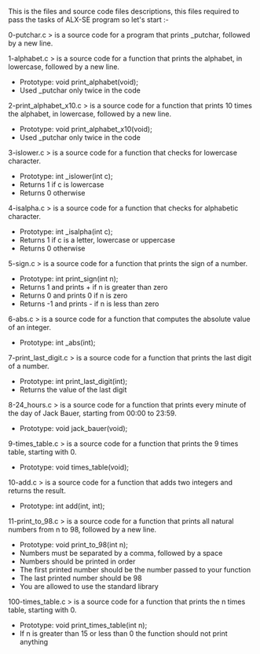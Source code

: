 This is the files and source code files descriptions, this files required to pass the tasks of ALX-SE program
so let's start :-

0-putchar.c > is a source code for a program that prints _putchar, followed by a new line.

1-alphabet.c > is a source code for a function that prints the alphabet, in lowercase, followed by a new line.
- Prototype: void print_alphabet(void);
- Used _putchar only twice in the code

2-print_alphabet_x10.c > is a source code for a function that prints 10 times the alphabet, in lowercase, followed by a new line.
- Prototype: void print_alphabet_x10(void);
- Used _putchar only twice in the code

3-islower.c > is a source code for a function that checks for lowercase character.
- Prototype: int _islower(int c);
- Returns 1 if c is lowercase
- Returns 0 otherwise

4-isalpha.c > is a source code for a function that checks for alphabetic character.
- Prototype: int _isalpha(int c);
- Returns 1 if c is a letter, lowercase or uppercase
- Returns 0 otherwise

5-sign.c > is a source code for a function that prints the sign of a number.
- Prototype: int print_sign(int n);
- Returns 1 and prints + if n is greater than zero
- Returns 0 and prints 0 if n is zero
- Returns -1 and prints - if n is less than zero

6-abs.c > is a source code for a function that computes the absolute value of an integer.
- Prototype: int _abs(int);

7-print_last_digit.c > is a source code for a function that prints the last digit of a number.
- Prototype: int print_last_digit(int);
- Returns the value of the last digit

8-24_hours.c > is a source code for a function that prints every minute of the day of Jack Bauer, starting from 00:00 to 23:59.
- Prototype: void jack_bauer(void);

9-times_table.c > is a source code for a function that prints the 9 times table, starting with 0.
- Prototype: void times_table(void);

10-add.c > is a source code for a function that adds two integers and returns the result.
- Prototype: int add(int, int);

11-print_to_98.c > is a source code for a function that prints all natural numbers from n to 98, followed by a new line.
- Prototype: void print_to_98(int n);
- Numbers must be separated by a comma, followed by a space
- Numbers should be printed in order
- The first printed number should be the number passed to your function
- The last printed number should be 98
- You are allowed to use the standard library

100-times_table.c > is a source code for a function that prints the n times table, starting with 0.
- Prototype: void print_times_table(int n);
- If n is greater than 15 or less than 0 the function should not print anything

